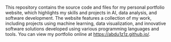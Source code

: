 This repository contains the source code and files for my personal portfolio website, which highlights my skills and projects in AI, data analysis, and software development. The website features a collection of my work, 
including projects using machine learning, data visualization,
and innovative software solutions developed using various programming languages and tools. You can view my portfolio online at https://abdu1z1z.github.io/.
